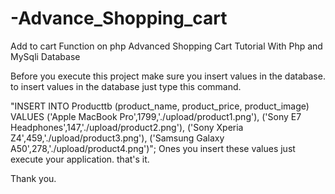 # -Advance_Shopping_cart
Add to cart Function on php
Advanced Shopping Cart Tutorial With Php and MySqli Database

Before you execute this project make sure you insert values in the database. to insert values in the database just type this command.

"INSERT INTO Producttb (product_name, product_price, product_image)
        VALUES ('Apple MacBook Pro',1799,'./upload/product1.png'),
                        ('Sony E7 Headphones',147,'./upload/product2.png'),
                        ('Sony Xperia Z4',459,'./upload/product3.png'),
                        ('Samsung Galaxy A50',278,'./upload/product4.png')";
Ones you insert these values just execute your application. that's it.

Thank you.
